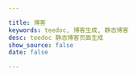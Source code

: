 ```yaml
---

title: 博客
keywords: teedoc, 博客生成, 静态博客
desc: teedoc 静态博客页面生成
show_source: false
date: false

---
```

